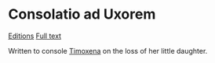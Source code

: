 # Consolatio ad Uxorem

[Editions](https://catalog.perseus.org/catalog/urn:cts:greekLit:tlg0007.tlg111)
[Full text](https://penelope.uchicago.edu/Thayer/E/Roman/Texts/Plutarch/Moralia/Consolatio_ad_uxorem*.html)

Written to console [Timoxena](Timoxena.md) on the loss of her little daughter.